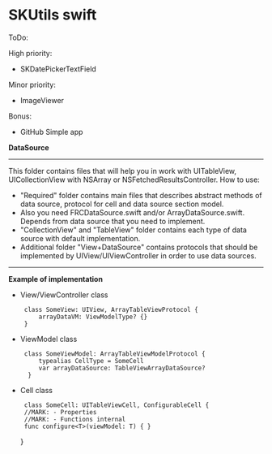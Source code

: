 # SKUtils swift

ToDo:

High priority:
- SKDatePickerTextField

Minor priority:
- ImageViewer

Bonus:
- GitHub Simple app

**DataSource**

----------

This folder contains files that will help you in work with    UITableView, UICollectionView with NSArray or    NSFetchedResultsController.
How to use:
- "Required" folder contains main files that describes abstract methods of data source, protocol for cell and data source section model.
- Also you need FRCDataSource.swift and/or ArrayDataSource.swift. Depends from data source that you need to implement.
- "CollectionView" and "TableView" folder contains each type of data source with default implementation.
- Additional folder "View+DataSource" contains protocols that should be implemented by UIView/UIViewController in order to use data sources.

----------

**Example of implementation**

 - View/ViewController class

        class SomeView: UIView, ArrayTableViewProtocol { 
        	arrayDataVM: ViewModelType? {} 
        }

 - ViewModel class

        class SomeViewModel: ArrayTableViewModelProtocol {
         	typealias CellType = SomeCell
         	var arrayDataSource: TableViewArrayDataSource?
         }

 - Cell class

    	class SomeCell: UITableViewCell, ConfigurableCell {
		//MARK: - Properties 
		//MARK: - Functions internal 
		func configure<T>(viewModel: T) { }
	}

 
